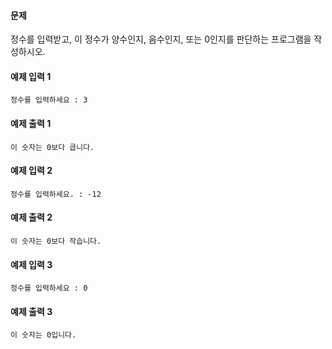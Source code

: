 #### 문제

정수를 입력받고, 이 정수가 양수인지, 음수인지, 또는 0인지를 판단하는 프로그램을 작성하시오.

#### 예제 입력 1

```
정수를 입력하세요 : 3
```

#### 예제 출력 1

```
이 숫자는 0보다 큽니다.
```

#### 예제 입력 2

```
정수를 입력하세요. : -12
```

#### 예제 출력 2

```
이 숫자는 0보다 작습니다.
```

#### 예제 입력 3

```
정수를 입력하세요 : 0
```

#### 예제 출력 3

```
이 숫자는 0입니다.
```
